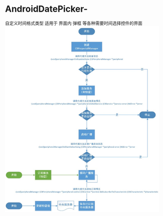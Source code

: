 # AndroidDatePicker-
自定义时间格式类型 适用于 界面内 弹框 等各种需要时间选择控件的界面
![image](https://github.com/Ryanke/BlueToothPrinter/blob/master/BToothPrinter/1422503286295942.jpg)   
